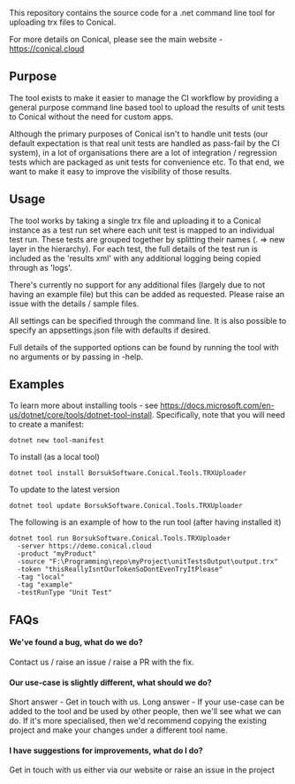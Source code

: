 This repository contains the source code for a .net command line tool for uploading trx files to Conical.

For more details on Conical, please see the main website - https://conical.cloud

## Purpose
The tool exists to make it easier to manage the CI workflow by providing a general purpose command line based tool to upload the results of unit tests to Conical without the need for custom apps. 

Although the primary purposes of Conical isn't to handle unit tests (our default expectation is that real unit tests are handled as pass-fail by the CI system), in a lot of organisations there are a lot of integration / regression tests which are packaged as unit tests for convenience etc. To that end, we want to make it easy to improve the visibility of those results.

## Usage
The tool works by taking a single trx file and uploading it to a Conical instance as a test run set where each unit test is mapped to an individual test run. These tests are grouped together by splitting their names (. => new layer in the hierarchy). For each test, the full details of the test run is included as the 'results xml' with any additional logging being copied through as 'logs'.

There's currently no support for any additional files (largely due to not having an example file) but this can be added as requested. Please raise an issue with the details / sample files.

All settings can be specified through the command line. It is also possible to specify an appsettings.json file with defaults if desired.

Full details of the supported options can be found by running the tool with no arguments or by passing in -help.

## Examples

To learn more about installing tools - see https://docs.microsoft.com/en-us/dotnet/core/tools/dotnet-tool-install. Specifically, note that you will need to create a manifest:

```
dotnet new tool-manifest
```

To install (as a local tool)
```
dotnet tool install BorsukSoftware.Conical.Tools.TRXUploader
```

To update to the latest version
```
dotnet tool update BorsukSoftware.Conical.Tools.TRXUploader
```


The following is an example of how to the run tool (after having installed it)
```
dotnet tool run BorsukSoftware.Conical.Tools.TRXUploader
  -server https://demo.conical.cloud 
  -product "myProduct" 
  -source "F:\Programming\repo\myProject\unitTestsOutput\output.trx" 
  -token "thisReallyIsntOurTokenSoDontEvenTryItPlease" 
  -tag "local" 
  -tag "example" 
  -testRunType "Unit Test"

```

## FAQs
#### We've found a bug, what do we do?
Contact us / raise an issue / raise a PR with the fix.

#### Our use-case is slightly different, what should we do?
Short answer - Get in touch with us. 
Long answer - If your use-case can be added to the tool and be used by other people, then we'll see what we can do. If it's more specialised, then we'd recommend copying the existing project and make your changes under a different tool name.

#### I have suggestions for improvements, what do I do?
Get in touch with us either via our website or raise an issue in the project
